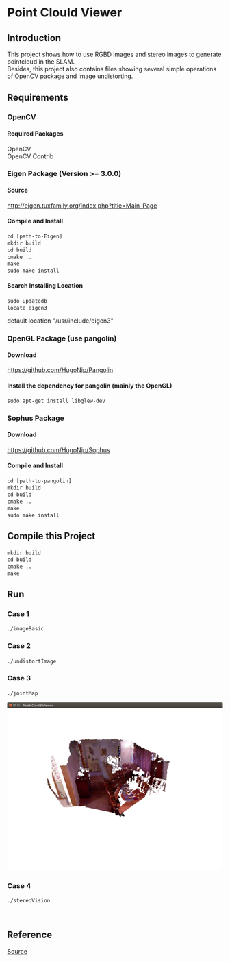 # Point Clould Viewer
## Introduction
This project shows how to use RGBD images and stereo images to generate pointcloud in the SLAM.  
Besides, this project also contains files showing several simple operations of OpenCV package and image undistorting.

## Requirements
### OpenCV
#### Required Packages
OpenCV  
OpenCV Contrib

### Eigen Package (Version >= 3.0.0)
#### Source
http://eigen.tuxfamily.org/index.php?title=Main_Page

#### Compile and Install
```
cd [path-to-Eigen]
mkdir build
cd build
cmake ..
make 
sudo make install 
```

#### Search Installing Location
```
sudo updatedb
locate eigen3
```

default location "/usr/include/eigen3"


### OpenGL Package (use pangolin)
#### Download
https://github.com/HugoNip/Pangolin

#### Install the dependency for pangolin (mainly the OpenGL)
```
sudo apt-get install libglew-dev
```

### Sophus Package
#### Download
https://github.com/HugoNip/Sophus

#### Compile and Install
```
cd [path-to-pangolin]
mkdir build
cd build
cmake ..
make 
sudo make install 
```

## Compile this Project
```
mkdir build
cd build
cmake ..
make 
```

## Run
### Case 1
```
./imageBasic
```
### Case 2
```
./undistortImage
```
### Case 3
```
./jointMap
```
![Screenshot%20from%202020-05-24%2018-47-36.png](https://github.com/HugoNip/PointCloudViewer/blob/master/results/Screenshot%20from%202020-05-24%2018-47-36.png)

### Case 4
```
./stereoVision
```
![]()
## Reference
[Source](https://github.com/HugoNip/slambook2/tree/master/ch5)
